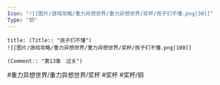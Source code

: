 ```yaml
---
Icon: "![[图片/游戏攻略/重力异想世界/重力异想世界/奖杯/孩子们不懂.png|30]]"
Type: "铜"
---
```

```ad-common-bronze-trophy
title: (Title:: "孩子们不懂")
![[图片/游戏攻略/重力异想世界/重力异想世界/奖杯/孩子们不懂.png|100]]

(Comment:: "第13章　过关")
```

#重力异想世界/重力异想世界/奖杯 #奖杯 #奖杯/铜

